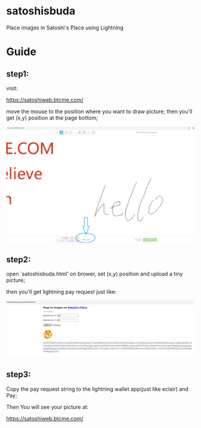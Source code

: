 # satoshisbuda
Place images in Satoshi's Place using Lightning

# Guide

## step1:

visit:

https://satoshiweb.btcme.com/

move the mouse to the position where you want to draw picture; then you'll get (x,y) position at the page bottom;

<img src="resource/step1.png" />

## step2:

open `satoshisbuda.html' on brower, set (x,y) position and upload a tiny picture;

then you'll get lightning pay request just like:

<img src="resource/step2.png" />


## step3:

Copy the pay request string to the lightning wallet app(just like eclair) and Pay;


Then You will see your picture at:

https://satoshiweb.btcme.com/
